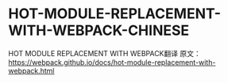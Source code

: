 # HOT-MODULE-REPLACEMENT-WITH-WEBPACK-CHINESE
HOT MODULE REPLACEMENT WITH WEBPACK翻译
原文：<https://webpack.github.io/docs/hot-module-replacement-with-webpack.html>
